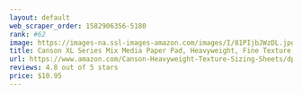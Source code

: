 ```yaml
---
layout: default 
﻿web_scraper_order: 1582906356-5180
rank: #62
image: https://images-na.ssl-images-amazon.com/images/I/81PIjbJWzDL.jpg
title: Canson XL Series Mix Media Paper Pad, Heavyweight, Fine Texture, Heavy Sizing for Wet…
url: https://www.amazon.com/Canson-Heavyweight-Texture-Sizing-Sheets/dp/B0039UMRMW/ref=zg_mw_arts-crafts_62?_encoding=UTF8&psc=1&refRID=W0PCYHV7KBFJZ6H1XXBD
reviews: 4.8 out of 5 stars
price: $10.95 
---
```

